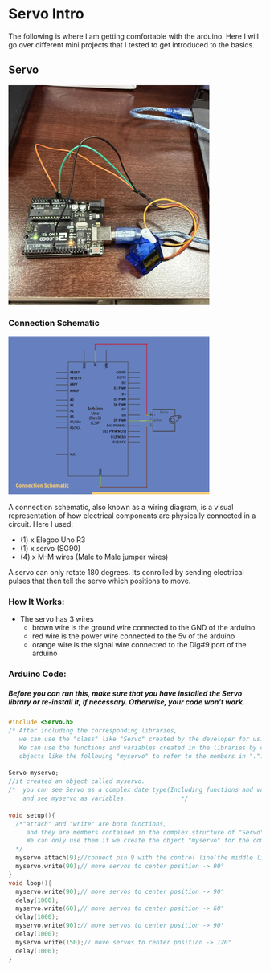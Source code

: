 # Servo Intro

The following is where I am getting comfortable with the arduino. Here I will go over different mini projects that I tested to get introduced to the basics.

## Servo
<img src="https://github.com/FatimaMarq14/4443-IoT/blob/main/Assignments/A03/IMG_0192.jpg" width="400">

### Connection Schematic
<img src="https://github.com/FatimaMarq14/4443-IoT/blob/main/Assignments/A03/Servo%20Connection%20Schematic.png" width="400">

A connection schematic, also known as a wiring diagram, is a visual representation of how electrical components are physically connected in a circuit. Here I used:
- (1) x Elegoo Uno R3
- (1) x servo (SG90)
- (4) x M-M wires (Male to Male jumper wires)

A servo can only rotate 180 degrees. Its conrolled by sending electrical pulses that then tell the servo which positions to move. 

### How It Works:
- The servo has 3 wires
  - brown wire is the ground wire connected to the GND of the arduino
  - red wire is the power wire connected to the 5v of the arduino
  - orange wire is the signal wire connected to the Dig#9 port of the arduino

### Arduino Code:

##### Before you can run this, make sure that you have installed the _Servo_ library or re-install it, if necessary. Otherwise, your code won't work.
```cpp
#include <Servo.h>
/* After including the corresponding libraries,
   we can use the "class" like "Servo" created by the developer for us.
   We can use the functions and variables created in the libraries by creating 
   objects like the following "myservo" to refer to the members in ".".*/

Servo myservo;
//it created an object called myservo.
/*  you can see Servo as a complex date type(Including functions and various data types)
    and see myservo as variables.               */

void setup(){
  /*"attach" and "write" are both functions,
     and they are members contained in the complex structure of "Servo". 
     We can only use them if we create the object "myservo" for the complex structure of "Servo".
  */
  myservo.attach(9);//connect pin 9 with the control line(the middle line of Servo) 
  myservo.write(90);// move servos to center position -> 90°
} 
void loop(){
  myservo.write(90);// move servos to center position -> 90°
  delay(1000);
  myservo.write(60);// move servos to center position -> 60°
  delay(1000);
  myservo.write(90);// move servos to center position -> 90°
  delay(1000);
  myservo.write(150);// move servos to center position -> 120°
  delay(1000);
}

```
